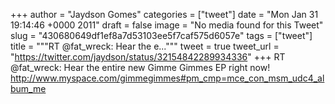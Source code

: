 
+++
author = "Jaydson Gomes"
categories = ["tweet"]
date = "Mon Jan 31 19:14:46 +0000 2011"
draft = false
image = "No media found for this Tweet"
slug = "430680649df1ef8a7d53103ee5f7caf575d6057e"
tags = ["tweet"]
title = """RT @fat_wreck: Hear the e..."""
tweet = true
tweet_url = "https://twitter.com/jaydson/status/32154842289934336"
+++
RT @fat_wreck: Hear the entire new Gimme Gimmes EP right now! http://www.myspace.com/gimmegimmes#pm_cmp=mce_con_msm_udc4_album_me
